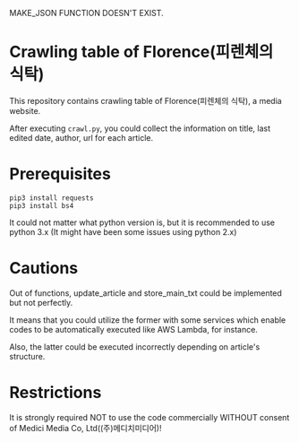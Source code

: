 MAKE_JSON FUNCTION DOESN'T EXIST.

# Crawling table of Florence(피렌체의 식탁)

This repository contains crawling table of Florence(피렌체의 식탁), a media website.

After executing `crawl.py`, you could collect the information on title, last edited date, author, url for each article.

# Prerequisites

    pip3 install requests
    pip3 install bs4

It could not matter what python version is, but it is recommended to use python 3.x (It might have been some issues using python 2.x)

# Cautions

Out of functions, update_article and store_main_txt could be implemented but not perfectly.

It means that you could utilize the former with some services which enable codes to be automatically executed like AWS Lambda, for instance.

Also, the latter could be executed incorrectly depending on article's structure.

# Restrictions

It is strongly required NOT to use the code commercially WITHOUT consent of Medici Media Co, Ltd((주)메디치미디어)!
